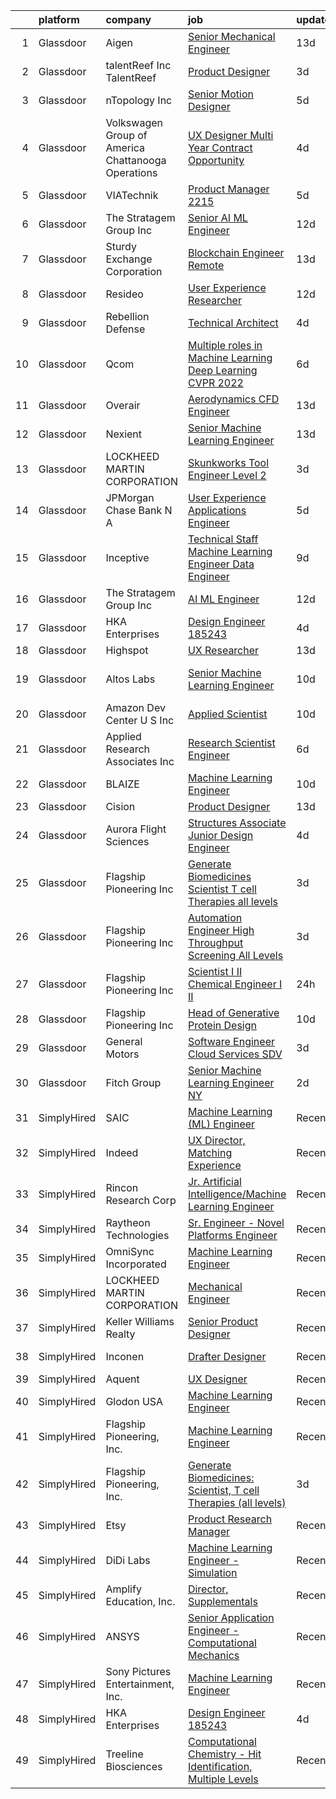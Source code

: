 

|    | platform    | company                                              | job                                                                                                                                                                                                                                                                                                                                                                                                                                                                                                                                                                                                                                                                                                                                                                                                                                                             | update_time   | location                  |
|---:|:------------|:-----------------------------------------------------|:----------------------------------------------------------------------------------------------------------------------------------------------------------------------------------------------------------------------------------------------------------------------------------------------------------------------------------------------------------------------------------------------------------------------------------------------------------------------------------------------------------------------------------------------------------------------------------------------------------------------------------------------------------------------------------------------------------------------------------------------------------------------------------------------------------------------------------------------------------------|:--------------|:--------------------------|
|  1 | Glassdoor   | Aigen                                                | [Senior Mechanical Engineer](https://www.glassdoor.com/partner/jobListing.htm?pos=114&ao=1136043&s=58&guid=0000018113c06bec81b7d25105e14a42&src=GD_JOB_AD&t=SR&vt=w&ea=1&cs=1_2293bad9&cb=1653893786938&jobListingId=1007867944117&jrtk=3-0-1g49s0r0sr0gi801-1g49s0r1cq0u9800-d6048ea4ef4fe5db-)                                                                                                                                                                                                                                                                                                                                                                                                                                                                                                                                                                | 13d           | Kirkland, WA              |
|  2 | Glassdoor   | talentReef  Inc    TalentReef                        | [Product Designer](https://www.glassdoor.com/partner/jobListing.htm?pos=122&ao=1136043&s=58&guid=0000018113c06bec81b7d25105e14a42&src=GD_JOB_AD&t=SR&vt=w&ea=1&cs=1_59b9dbbf&cb=1653893786941&jobListingId=1007895953237&jrtk=3-0-1g49s0r0sr0gi801-1g49s0r1cq0u9800-8223ededa57998a1-)                                                                                                                                                                                                                                                                                                                                                                                                                                                                                                                                                                          | 3d            | Denver, CO                |
|  3 | Glassdoor   | nTopology Inc                                        | [Senior Motion Designer](https://www.glassdoor.com/partner/jobListing.htm?pos=123&ao=1136043&s=58&guid=0000018113c06bec81b7d25105e14a42&src=GD_JOB_AD&t=SR&vt=w&cs=1_f9f0ffdd&cb=1653893786941&jobListingId=1007890535861&jrtk=3-0-1g49s0r0sr0gi801-1g49s0r1cq0u9800-37979c091a76f62f-)                                                                                                                                                                                                                                                                                                                                                                                                                                                                                                                                                                         | 5d            | New York, NY              |
|  4 | Glassdoor   | Volkswagen Group of America   Chattanooga Operations | [UX Designer  Multi Year Contract Opportunity ](https://www.glassdoor.com/partner/jobListing.htm?pos=129&ao=1136043&s=58&guid=0000018113c06bec81b7d25105e14a42&src=GD_JOB_AD&t=SR&vt=w&cs=1_c10af567&cb=1653893786941&jobListingId=1007893331255&jrtk=3-0-1g49s0r0sr0gi801-1g49s0r1cq0u9800-7fbc0297cae1dc83-)                                                                                                                                                                                                                                                                                                                                                                                                                                                                                                                                                  | 4d            | Belmont, CA               |
|  5 | Glassdoor   | VIATechnik                                           | [Product Manager   2215](https://www.glassdoor.com/partner/jobListing.htm?pos=130&ao=1136043&s=58&guid=0000018113c06bec81b7d25105e14a42&src=GD_JOB_AD&t=SR&vt=w&ea=1&cs=1_a58bc46f&cb=1653893786942&jobListingId=1007887880520&jrtk=3-0-1g49s0r0sr0gi801-1g49s0r1cq0u9800-a41e3ffbc589687c-)                                                                                                                                                                                                                                                                                                                                                                                                                                                                                                                                                                    | 5d            | Denver, CO                |
|  6 | Glassdoor   | The Stratagem Group  Inc                             | [Senior AI ML Engineer](https://www.glassdoor.com/partner/jobListing.htm?pos=117&ao=1136043&s=58&guid=0000018113c06bec81b7d25105e14a42&src=GD_JOB_AD&t=SR&vt=w&cs=1_e86d89d8&cb=1653893786938&jobListingId=1007870576402&jrtk=3-0-1g49s0r0sr0gi801-1g49s0r1cq0u9800-4139f7b1889ac6b7-)                                                                                                                                                                                                                                                                                                                                                                                                                                                                                                                                                                          | 12d           | King of Prussia, PA       |
|  7 | Glassdoor   | Sturdy Exchange Corporation                          | [Blockchain Engineer  Remote ](https://www.glassdoor.com/partner/jobListing.htm?pos=105&ao=1136043&s=58&guid=0000018113c06bec81b7d25105e14a42&src=GD_JOB_AD&t=SR&vt=w&ea=1&cs=1_2b6a1138&cb=1653893786937&jobListingId=1007867275386&jrtk=3-0-1g49s0r0sr0gi801-1g49s0r1cq0u9800-6d3b61b60a4f9bd4-)                                                                                                                                                                                                                                                                                                                                                                                                                                                                                                                                                              | 13d           | Remote                    |
|  8 | Glassdoor   | Resideo                                              | [User Experience Researcher](https://www.glassdoor.com/partner/jobListing.htm?pos=127&ao=1136043&s=58&guid=0000018113c06bec81b7d25105e14a42&src=GD_JOB_AD&t=SR&vt=w&cs=1_9bcc351e&cb=1653893786941&jobListingId=1007870989748&jrtk=3-0-1g49s0r0sr0gi801-1g49s0r1cq0u9800-5e7ab2bbb9ca2e3d-)                                                                                                                                                                                                                                                                                                                                                                                                                                                                                                                                                                     | 12d           | Golden Valley, MN         |
|  9 | Glassdoor   | Rebellion Defense                                    | [Technical Architect](https://www.glassdoor.com/partner/jobListing.htm?pos=124&ao=1136043&s=58&guid=0000018113c06bec81b7d25105e14a42&src=GD_JOB_AD&t=SR&vt=w&cs=1_e0a7a87c&cb=1653893786941&jobListingId=1007893476393&jrtk=3-0-1g49s0r0sr0gi801-1g49s0r1cq0u9800-962b39969fa69237-)                                                                                                                                                                                                                                                                                                                                                                                                                                                                                                                                                                            | 4d            | Washington, DC            |
| 10 | Glassdoor   | Qcom                                                 | [Multiple roles in Machine Learning   Deep Learning  CVPR 2022 ](https://www.glassdoor.com/partner/jobListing.htm?pos=121&ao=1136043&s=58&guid=0000018113c06bec81b7d25105e14a42&src=GD_JOB_AD&t=SR&vt=w&cs=1_1f466d3f&cb=1653893786941&jobListingId=1007887421179&jrtk=3-0-1g49s0r0sr0gi801-1g49s0r1cq0u9800-263a29d0a34c1717-)                                                                                                                                                                                                                                                                                                                                                                                                                                                                                                                                 | 6d            | San Diego, CA             |
| 11 | Glassdoor   | Overair                                              | [Aerodynamics CFD Engineer](https://www.glassdoor.com/partner/jobListing.htm?pos=108&ao=1136043&s=58&guid=0000018113c06bec81b7d25105e14a42&src=GD_JOB_AD&t=SR&vt=w&ea=1&cs=1_a6a74ab2&cb=1653893786937&jobListingId=1007867925581&jrtk=3-0-1g49s0r0sr0gi801-1g49s0r1cq0u9800-fab4af0e2b786fbd-)                                                                                                                                                                                                                                                                                                                                                                                                                                                                                                                                                                 | 13d           | Santa Ana, CA             |
| 12 | Glassdoor   | Nexient                                              | [Senior Machine Learning Engineer](https://www.glassdoor.com/partner/jobListing.htm?pos=110&ao=1136043&s=58&guid=0000018113c06bec81b7d25105e14a42&src=GD_JOB_AD&t=SR&vt=w&cs=1_96fc09e1&cb=1653893786937&jobListingId=1007867410611&jrtk=3-0-1g49s0r0sr0gi801-1g49s0r1cq0u9800-3f988cad687b2b48-)                                                                                                                                                                                                                                                                                                                                                                                                                                                                                                                                                               | 13d           | Columbus, OH              |
| 13 | Glassdoor   | LOCKHEED MARTIN CORPORATION                          | [Skunkworks Tool Engineer  Level 2 ](https://www.glassdoor.com/partner/jobListing.htm?pos=115&ao=1136043&s=58&guid=0000018113c06bec81b7d25105e14a42&src=GD_JOB_AD&t=SR&vt=w&cs=1_7a3e4620&cb=1653893786938&jobListingId=1007896576163&jrtk=3-0-1g49s0r0sr0gi801-1g49s0r1cq0u9800-d3569937a56a5d38-)                                                                                                                                                                                                                                                                                                                                                                                                                                                                                                                                                             | 3d            | Palmdale, CA              |
| 14 | Glassdoor   | JPMorgan Chase Bank  N A                             | [User Experience   Applications Engineer](https://www.glassdoor.com/partner/jobListing.htm?pos=118&ao=1136043&s=58&guid=0000018113c06bec81b7d25105e14a42&src=GD_JOB_AD&t=SR&vt=w&cs=1_743799ae&cb=1653893786938&jobListingId=1007890804984&jrtk=3-0-1g49s0r0sr0gi801-1g49s0r1cq0u9800-9098bde26e55304b-)                                                                                                                                                                                                                                                                                                                                                                                                                                                                                                                                                        | 5d            | Apple Valley, CA          |
| 15 | Glassdoor   | Inceptive                                            | [Technical Staff   Machine Learning Engineer   Data Engineer](https://www.glassdoor.com/partner/jobListing.htm?pos=111&ao=1136043&s=58&guid=0000018113c06bec81b7d25105e14a42&src=GD_JOB_AD&t=SR&vt=w&ea=1&cs=1_7fbf6efb&cb=1653893786937&jobListingId=1007879798626&jrtk=3-0-1g49s0r0sr0gi801-1g49s0r1cq0u9800-df5bd3d392a6c30c-)                                                                                                                                                                                                                                                                                                                                                                                                                                                                                                                               | 9d            | Remote                    |
| 16 | Glassdoor   | The Stratagem Group  Inc                             | [AI ML Engineer](https://www.glassdoor.com/partner/jobListing.htm?pos=106&ao=1136043&s=58&guid=0000018113c06bec81b7d25105e14a42&src=GD_JOB_AD&t=SR&vt=w&cs=1_7f83fcc6&cb=1653893786937&jobListingId=1007870576478&jrtk=3-0-1g49s0r0sr0gi801-1g49s0r1cq0u9800-cffad5e8fcb535fc-)                                                                                                                                                                                                                                                                                                                                                                                                                                                                                                                                                                                 | 12d           | King of Prussia, PA       |
| 17 | Glassdoor   | HKA Enterprises                                      | [Design Engineer 185243](https://www.glassdoor.com/partner/jobListing.htm?pos=101&ao=1110586&s=58&guid=0000018113c06bec81b7d25105e14a42&src=GD_JOB_AD&t=SR&vt=w&ea=1&cs=1_01fcdf78&cb=1653893786937&jobListingId=1007892467930&cpc=654405A9B1E0A9F5&jrtk=3-0-1g49s0r0sr0gi801-1g49s0r1cq0u9800-fe97b052e17de859--6NYlbfkN0D2Zbx9XuZiwQ79GU-6D-_G_OF5jUrh-BR5XA-QHW_xVFUt0QWVNGr_bA4MiO56m0Mzqr1cb3QAfitC3gh3pb00V-oR0yY35E0N180RjrFVizEgrAA2HwlSVy1Bpo-bJ2nBWYMzGJ4-gWRxXRvNY7CWJOngnYx-4hHwSKDfB8ayHJe8IzYg9mKoOxaHJxuvU4QYeII_JW2E5Rtrf01ieArRVqz83uvfjve-03fKLK3q0ab0UUeklJbnbX_LN-rfCYbnPa6bWQ2F1u-xB6PwQvAPRbLr8UdR58SJ1V6WU5DcveZyPH68YZJaFW1p9L8OBDV464Nk9QBS4oidC5htxp-f_VgR5cBaWoAcscdcOZpmQlRKiEVpw6QeJTOwgvMJIiAV_RhyUQzGKfZSdTwV6lihTslHE0mH-iONlRjMoQTc3I1GRUIuxLzinm-pDPBbmIovonHg7qP-7cyvtkcrBpi4D0E3p3vBc1_p43iiPtaSrXVrTUnAm5Hd4PheUvHQRWY%3D) | 4d            | Windsor Locks, CT         |
| 18 | Glassdoor   | Highspot                                             | [UX Researcher](https://www.glassdoor.com/partner/jobListing.htm?pos=113&ao=1136043&s=58&guid=0000018113c06bec81b7d25105e14a42&src=GD_JOB_AD&t=SR&vt=w&ea=1&cs=1_e4918324&cb=1653893786938&jobListingId=1007868618737&jrtk=3-0-1g49s0r0sr0gi801-1g49s0r1cq0u9800-6498cd270da3d219-)                                                                                                                                                                                                                                                                                                                                                                                                                                                                                                                                                                             | 13d           | Seattle, WA               |
| 19 | Glassdoor   | Altos Labs                                           | [Senior Machine Learning Engineer](https://www.glassdoor.com/partner/jobListing.htm?pos=125&ao=1136043&s=58&guid=0000018113c06bec81b7d25105e14a42&src=GD_JOB_AD&t=SR&vt=w&cs=1_f83fabfa&cb=1653893786941&jobListingId=1007877293610&jrtk=3-0-1g49s0r0sr0gi801-1g49s0r1cq0u9800-67e8b9e820604014-)                                                                                                                                                                                                                                                                                                                                                                                                                                                                                                                                                               | 10d           | San Francisco, CA         |
| 20 | Glassdoor   | Amazon Dev Center U S   Inc                          | [Applied Scientist](https://www.glassdoor.com/partner/jobListing.htm?pos=126&ao=1136043&s=58&guid=0000018113c06bec81b7d25105e14a42&src=GD_JOB_AD&t=SR&vt=w&cs=1_e27c2f36&cb=1653893786941&jobListingId=1007877186539&jrtk=3-0-1g49s0r0sr0gi801-1g49s0r1cq0u9800-c49a37c4f45756e2-)                                                                                                                                                                                                                                                                                                                                                                                                                                                                                                                                                                              | 10d           | Sunnyvale, CA             |
| 21 | Glassdoor   | Applied Research Associates  Inc                     | [Research Scientist Engineer](https://www.glassdoor.com/partner/jobListing.htm?pos=107&ao=1136043&s=58&guid=0000018113c06bec81b7d25105e14a42&src=GD_JOB_AD&t=SR&vt=w&cs=1_4ac2605d&cb=1653893786937&jobListingId=1007886296275&jrtk=3-0-1g49s0r0sr0gi801-1g49s0r1cq0u9800-0f68a5ae031575e7-)                                                                                                                                                                                                                                                                                                                                                                                                                                                                                                                                                                    | 6d            | Randolph, VT              |
| 22 | Glassdoor   | BLAIZE                                               | [Machine Learning Engineer](https://www.glassdoor.com/partner/jobListing.htm?pos=116&ao=1136043&s=58&guid=0000018113c06bec81b7d25105e14a42&src=GD_JOB_AD&t=SR&vt=w&cs=1_5a528333&cb=1653893786938&jobListingId=1007877424181&jrtk=3-0-1g49s0r0sr0gi801-1g49s0r1cq0u9800-a5f863805c5291c0-)                                                                                                                                                                                                                                                                                                                                                                                                                                                                                                                                                                      | 10d           | Cary, NC                  |
| 23 | Glassdoor   | Cision                                               | [Product Designer](https://www.glassdoor.com/partner/jobListing.htm?pos=128&ao=1136043&s=58&guid=0000018113c06bec81b7d25105e14a42&src=GD_JOB_AD&t=SR&vt=w&cs=1_47a29387&cb=1653893786941&jobListingId=1007867304674&jrtk=3-0-1g49s0r0sr0gi801-1g49s0r1cq0u9800-933052640b2f648e-)                                                                                                                                                                                                                                                                                                                                                                                                                                                                                                                                                                               | 13d           | Remote                    |
| 24 | Glassdoor   | Aurora Flight Sciences                               | [Structures Associate  Junior  Design Engineer](https://www.glassdoor.com/partner/jobListing.htm?pos=102&ao=1136043&s=58&guid=0000018113c06bec81b7d25105e14a42&src=GD_JOB_AD&t=SR&vt=w&cs=1_cf0c4f34&cb=1653893786937&jobListingId=1007892617975&jrtk=3-0-1g49s0r0sr0gi801-1g49s0r1cq0u9800-ea6056ace61b396f-)                                                                                                                                                                                                                                                                                                                                                                                                                                                                                                                                                  | 4d            | Lucerne, CA               |
| 25 | Glassdoor   | Flagship Pioneering  Inc                             | [Generate Biomedicines  Scientist  T cell Therapies  all levels ](https://www.glassdoor.com/partner/jobListing.htm?pos=109&ao=1136043&s=58&guid=0000018113c06bec81b7d25105e14a42&src=GD_JOB_AD&t=SR&vt=w&ea=1&cs=1_7d9b5029&cb=1653893786937&jobListingId=1007895776237&jrtk=3-0-1g49s0r0sr0gi801-1g49s0r1cq0u9800-d61dc4e47a827a19-)                                                                                                                                                                                                                                                                                                                                                                                                                                                                                                                           | 3d            | Boston, MA                |
| 26 | Glassdoor   | Flagship Pioneering  Inc                             | [Automation Engineer  High Throughput Screening  All Levels ](https://www.glassdoor.com/partner/jobListing.htm?pos=103&ao=1136043&s=58&guid=0000018113c06bec81b7d25105e14a42&src=GD_JOB_AD&t=SR&vt=w&cs=1_3fe4aa5c&cb=1653893786937&jobListingId=1007895545949&jrtk=3-0-1g49s0r0sr0gi801-1g49s0r1cq0u9800-e0f244bba9fda257-)                                                                                                                                                                                                                                                                                                                                                                                                                                                                                                                                    | 3d            | Boston, MA                |
| 27 | Glassdoor   | Flagship Pioneering  Inc                             | [Scientist I II  Chemical Engineer I II](https://www.glassdoor.com/partner/jobListing.htm?pos=104&ao=1136043&s=58&guid=0000018113c06bec81b7d25105e14a42&src=GD_JOB_AD&t=SR&vt=w&ea=1&cs=1_80bdbf89&cb=1653893786937&jobListingId=1007900532810&jrtk=3-0-1g49s0r0sr0gi801-1g49s0r1cq0u9800-91ef91bc5330be86-)                                                                                                                                                                                                                                                                                                                                                                                                                                                                                                                                                    | 24h           | Boston, MA                |
| 28 | Glassdoor   | Flagship Pioneering  Inc                             | [Head of Generative Protein Design](https://www.glassdoor.com/partner/jobListing.htm?pos=120&ao=1136043&s=58&guid=0000018113c06bec81b7d25105e14a42&src=GD_JOB_AD&t=SR&vt=w&cs=1_f4a08c66&cb=1653893786941&jobListingId=1007876881523&jrtk=3-0-1g49s0r0sr0gi801-1g49s0r1cq0u9800-6fc28dd63ad3ba0c-)                                                                                                                                                                                                                                                                                                                                                                                                                                                                                                                                                              | 10d           | Cambridge, MA             |
| 29 | Glassdoor   | General Motors                                       | [Software Engineer   Cloud Services   SDV](https://www.glassdoor.com/partner/jobListing.htm?pos=112&ao=1136043&s=58&guid=0000018113c06bec81b7d25105e14a42&src=GD_JOB_AD&t=SR&vt=w&cs=1_af0fbbf9&cb=1653893786937&jobListingId=1007895565580&jrtk=3-0-1g49s0r0sr0gi801-1g49s0r1cq0u9800-bd3a89a7ccb8a30e-)                                                                                                                                                                                                                                                                                                                                                                                                                                                                                                                                                       | 3d            | Warren, MI                |
| 30 | Glassdoor   | Fitch Group                                          | [Senior Machine Learning Engineer  NY](https://www.glassdoor.com/partner/jobListing.htm?pos=119&ao=1136043&s=58&guid=0000018113c06bec81b7d25105e14a42&src=GD_JOB_AD&t=SR&vt=w&cs=1_4bc352d2&cb=1653893786940&jobListingId=1007898953459&jrtk=3-0-1g49s0r0sr0gi801-1g49s0r1cq0u9800-d634b12528464405-)                                                                                                                                                                                                                                                                                                                                                                                                                                                                                                                                                           | 2d            | New York, NY              |
| 31 | SimplyHired | SAIC                                                 | [Machine Learning (ML) Engineer](https://www.simplyhired.com/job/Tub8Xf_WGjA-5QOm12xen5rMMzm82m4WOypaNDAnZTp1Lz0EtRr-6Q?q=generative+engineer)                                                                                                                                                                                                                                                                                                                                                                                                                                                                                                                                                                                                                                                                                                                  | Recently      | Chantilly, VA             |
| 32 | SimplyHired | Indeed                                               | [UX Director, Matching Experience](https://www.simplyhired.com/job/8WlCIircuVnotQjAf9HANJeqNO4Jb0Z1eLERPwSa81Q1g_N7cw8ocw?q=generative+engineer)                                                                                                                                                                                                                                                                                                                                                                                                                                                                                                                                                                                                                                                                                                                | Recently      | United States             |
| 33 | SimplyHired | Rincon Research Corp                                 | [Jr. Artificial Intelligence/Machine Learning Engineer](https://www.simplyhired.com/job/q5tYQEM6AiLWUqE8YasWfcRw18dI26eyHDZB0xy8Q_6w5Pt56vmhUg?q=generative+engineer)                                                                                                                                                                                                                                                                                                                                                                                                                                                                                                                                                                                                                                                                                           | Recently      | Palm Bay, FL +3 locations |
| 34 | SimplyHired | Raytheon Technologies                                | [Sr. Engineer - Novel Platforms Engineer](https://www.simplyhired.com/job/IUOqRnwQqkZz054IJyuMPTVyMp7RJu8E1V0MXV6Q6LdxPEguqqvO4Q?q=generative+engineer)                                                                                                                                                                                                                                                                                                                                                                                                                                                                                                                                                                                                                                                                                                         | Recently      | Middletown, RI            |
| 35 | SimplyHired | OmniSync Incorporated                                | [Machine Learning Engineer](https://www.simplyhired.com/job/Ms1rUOOkPUDsS74FgK92f7jngW4kzHcHoT7F_OvtjO8xRlfiq_mzCQ?q=generative+engineer)                                                                                                                                                                                                                                                                                                                                                                                                                                                                                                                                                                                                                                                                                                                       | Recently      | San Diego, CA             |
| 36 | SimplyHired | LOCKHEED MARTIN CORPORATION                          | [Mechanical Engineer](https://www.simplyhired.com/job/DrdYSViEOJmm8VeD-CAIA2QkqGdQTsm45767GHFQXICe0v2HYKc4dg?q=generative+engineer)                                                                                                                                                                                                                                                                                                                                                                                                                                                                                                                                                                                                                                                                                                                             | Recently      | Liverpool, NY             |
| 37 | SimplyHired | Keller Williams Realty                               | [Senior Product Designer](https://www.simplyhired.com/job/j0nyWMRNxtcQstMHVo3bfqDjeJws-b_GqlnSDyYB7lIYlZcptTnnBQ?q=generative+engineer)                                                                                                                                                                                                                                                                                                                                                                                                                                                                                                                                                                                                                                                                                                                         | Recently      | Remote                    |
| 38 | SimplyHired | Inconen                                              | [Drafter Designer](https://www.simplyhired.com/job/WoK7bT0YLW6_aQClommKVkIYoQ0V21GdCs0wAVQqHbSFa8aSlqE0bw?q=generative+engineer)                                                                                                                                                                                                                                                                                                                                                                                                                                                                                                                                                                                                                                                                                                                                | Recently      | Windsor Locks, CT         |
| 39 | SimplyHired | Aquent                                               | [UX Designer](https://www.simplyhired.com/job/hdw942x8jkK3Z0obo36iGtnHkCFmd3SbEDiTGK6SAtONa59Q2C7JyA?q=generative+engineer)                                                                                                                                                                                                                                                                                                                                                                                                                                                                                                                                                                                                                                                                                                                                     | Recently      | Remote                    |
| 40 | SimplyHired | Glodon USA                                           | [Machine Learning Engineer](https://www.simplyhired.com/job/SgF6jz-vuMa0vjkjCGiy73dzNhLzxt0HMKT9usBkrzLcVgla5kpwXQ?q=generative+engineer)                                                                                                                                                                                                                                                                                                                                                                                                                                                                                                                                                                                                                                                                                                                       | Recently      | Remote                    |
| 41 | SimplyHired | Flagship Pioneering, Inc.                            | [Machine Learning Engineer](https://www.simplyhired.com/job/x1cdixIVAfDH5U7B1OhxhhPbile4I0Vu3lpKRs_6bizf-MCJ0kZZDA?q=generative+engineer)                                                                                                                                                                                                                                                                                                                                                                                                                                                                                                                                                                                                                                                                                                                       | Recently      | Cambridge, MA             |
| 42 | SimplyHired | Flagship Pioneering, Inc.                            | [Generate Biomedicines: Scientist, T cell Therapies (all levels)](https://www.simplyhired.com/job/Jglm4ANO7_zM9NtdDQF5vKsIeDII0auqUpAzrxy-tdqOpH1fIbfzWQ?q=generative+engineer)                                                                                                                                                                                                                                                                                                                                                                                                                                                                                                                                                                                                                                                                                 | 3d            | Boston, MA                |
| 43 | SimplyHired | Etsy                                                 | [Product Research Manager](https://www.simplyhired.com/job/ikpNVDF5ezujhTOiiCmCl3NsLIKB4bVHjksE9haxkDGsQWZQ3qyDiA?q=generative+engineer)                                                                                                                                                                                                                                                                                                                                                                                                                                                                                                                                                                                                                                                                                                                        | Recently      | Brooklyn, NY              |
| 44 | SimplyHired | DiDi Labs                                            | [Machine Learning Engineer - Simulation](https://www.simplyhired.com/job/0FIFJ4YUalf3s40eXZAFHstJJzH20E2rQROkdnoUTMS249LqvIcPrw?q=generative+engineer)                                                                                                                                                                                                                                                                                                                                                                                                                                                                                                                                                                                                                                                                                                          | Recently      | Mountain View, CA         |
| 45 | SimplyHired | Amplify Education, Inc.                              | [Director, Supplementals](https://www.simplyhired.com/job/vJK_o2iBDHtq8bGhCeCKEGaGz9vVbz_FBSbJG4pNaqvX_z5drEU9PQ?q=generative+engineer)                                                                                                                                                                                                                                                                                                                                                                                                                                                                                                                                                                                                                                                                                                                         | Recently      | Remote                    |
| 46 | SimplyHired | ANSYS                                                | [Senior Application Engineer - Computational Mechanics](https://www.simplyhired.com/job/VUvHEQESYkRNe2g3tJ_Uihxe-6Qae_kl-9eegS1oCb-uMqrbdOuaSw?q=generative+engineer)                                                                                                                                                                                                                                                                                                                                                                                                                                                                                                                                                                                                                                                                                           | Recently      | Ann Arbor, MI             |
| 47 | SimplyHired | Sony Pictures Entertainment, Inc.                    | [Machine Learning Engineer](https://www.simplyhired.com/job/1mkmtfVm38EXu_WCSks_O1UMMVKAqKz4u6-x3sE7hm3GuXwOE4k48w?q=generative+engineer)                                                                                                                                                                                                                                                                                                                                                                                                                                                                                                                                                                                                                                                                                                                       | Recently      | Culver City, CA           |
| 48 | SimplyHired | HKA Enterprises                                      | [Design Engineer 185243](https://www.simplyhired.com/job/HeIK9pPhgZQjZsk8zWriMAOhab5AvlqYqXNqlBvWRwGvKhjI5qGlGA?q=generative+engineer)                                                                                                                                                                                                                                                                                                                                                                                                                                                                                                                                                                                                                                                                                                                          | 4d            | Windsor Locks, CT         |
| 49 | SimplyHired | Treeline Biosciences                                 | [Computational Chemistry - Hit Identification, Multiple Levels](https://www.simplyhired.com/job/QeLjqhtQTGEpfkM5paWbQ46ne50XCEJE7UtUnJmz5lgxGLExd8iBaQ?q=generative+engineer)                                                                                                                                                                                                                                                                                                                                                                                                                                                                                                                                                                                                                                                                                   | Recently      | San Diego, CA             |